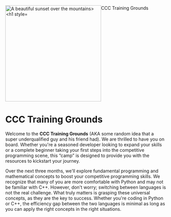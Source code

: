 <!DOCTYPE html>
<html>
<body>
    <div class="image-text-container" style="display: flex">
        <img style="width: 300px" src="https://github.com/Davooood90/CCC-Training-Grounds/assets/70912824/7dd4bd61-7767-4063-b8f7-02ba86452173" alt="A beautiful sunset over the mountains>
        <h1 style="width: 50%">CCC Training Grounds</h1>
    </div>
</body>
</html>



# CCC Training Grounds

Welcome to the **CCC Training Grounds** (AKA some random idea that a super underqualified guy and his friend had). We are thrilled to have you on board. Whether you're a seasoned developer looking to expand your skills or a complete beginner taking your first steps into the competitive programming scene, this “camp” is designed to provide you with the resources to kickstart your journey.

Over the next three months, we'll explore fundamental programming and mathematical concepts to boost your competitive programming skills. We recognize that many of you are more comfortable with Python and may not be familiar with C++. However, don't worry; switching between languages is not the real challenge. What truly matters is grasping these universal concepts, as they are the key to success. Whether you're coding in Python or C++, the efficiency gap between the two languages is minimal as long as you can apply the right concepts in the right situations.
